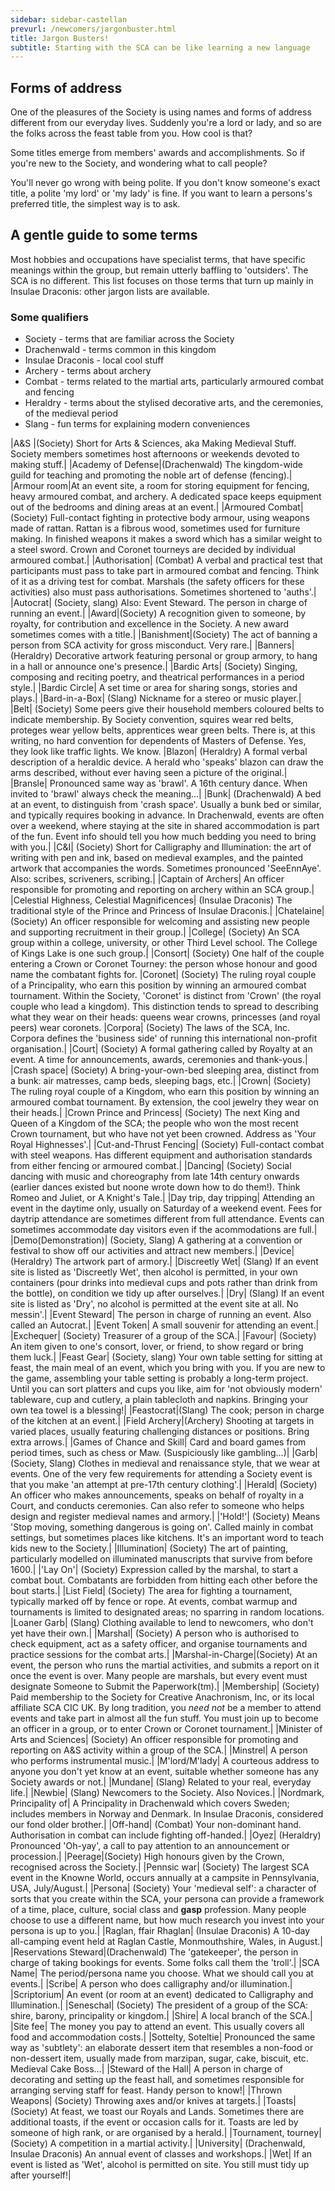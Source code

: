 ```yaml
---
sidebar: sidebar-castellan
prevurl: /newcomers/jargonbuster.html
title: Jargon Busters!
subtitle: Starting with the SCA can be like learning a new language
---
```


## Forms of address

One of the pleasures of the Society is using names and forms of address different from our everyday lives. Suddenly you're a lord or lady, and so are the folks across the feast table from you. How cool is that?  

Some titles emerge from members' awards and accomplishments. So if you're new to the Society, and wondering what to call people? 

You'll never go wrong with being polite. If you don't know someone's exact title, a polite 'my lord' or 'my lady' is fine. If you want to learn a persons's preferred title, the simplest way is to ask.

## A gentle guide to some terms

Most hobbies and occupations have specialist terms, that have specific meanings within the group, but remain utterly baffling to 'outsiders'. The SCA is no different. This list focuses on those terms that turn up mainly in Insulae Draconis: other jargon lists are available. 

### Some qualifiers

* Society - terms that are familiar across the Society
* Drachenwald - terms common in this kingdom
* Insulae Draconis - local cool stuff
* Archery - terms about archery
* Combat - terms related to the martial arts, particularly armoured combat and fencing 
* Heraldry - terms about the stylised decorative arts, and the ceremonies, of the medieval period
* Slang - fun terms for explaining modern conveniences



|A&S |(Society) Short for Arts & Sciences, aka Making Medieval Stuff. Society members sometimes host afternoons or weekends devoted to making stuff.|
|Academy of Defense|(Drachenwald) The kingdom-wide guild for teaching and promoting the noble art of defense (fencing).|
|Armour room|At an event site, a room for storing equipment for fencing, heavy armoured combat, and archery. A dedicated space keeps equipment out of the bedrooms and dining areas at an event.|
|Armoured Combat| (Society) Full-contact fighting in protective body armour, using weapons made of rattan. Rattan is a fibrous wood, sometimes used for furniture making. In finished weapons it makes a sword which has a similar weight to a steel sword. Crown and Coronet tourneys are decided by individual armoured combat.|
|Authorisation| (Combat) A verbal and practical test that participants must pass to take part in armoured combat and fencing. Think of it as a driving test for combat. Marshals (the safety officers for these activities) also must pass authorisations. Sometimes shortened to 'auths'.|
|Autocrat| (Society, slang) Also: Event Steward. The person in charge of running an event.|
|Award|(Society) A recognition given to someone, by royalty, for contribution and excellence in the Society. A new award sometimes comes with a title.|
|Banishment|(Society) The act of banning a person from SCA activity for gross misconduct. Very rare.|
|Banners| (Heraldry) Decorative artwork featuring personal or group armory, to hang in a hall or announce one's presence.|
|Bardic Arts| (Society) Singing, composing and reciting poetry, and theatrical performances in a period style.|
|Bardic Circle| A set time or area for sharing songs, stories and plays.|
|Bard-in-a-Box| (Slang) Nickname for a stereo or music player.|
|Belt| (Society) Some peers give their household members coloured belts to indicate membership. By Society convention, squires wear red belts, proteges wear yellow belts, apprentices wear green belts. There is, at this writing, no hard convention for dependents of Masters of Defense. Yes, they look like traffic lights. We know.
|Blazon| (Heraldry) A formal verbal description of a heraldic device. A herald who 'speaks' blazon can draw the arms described, without ever having seen a picture of the original.|
|Bransle| Pronounced same way as 'brawl'. A 16th century dance. When invited to 'brawl' always check the meaning...|
|Bunk| (Drachenwald) A bed at an event, to distinguish from 'crash space'. Usually a bunk bed or similar, and typically requires booking in advance. In Drachenwald, events are often over a weekend, where staying at the site in shared accommodation is part of the fun. Event info should tell you how much bedding you need to bring with you.|
|C&I| (Society) Short for Calligraphy and Illumination: the art of writing with pen and ink, based on medieval examples, and the painted artwork that accompanies the words. Sometimes pronounced 'SeeEnnAye'. Also: scribes, scriveners, scribing.|
|Captain of Archers| An officer responsible for promoting and reporting on archery within an SCA group.|
|Celestial Highness, Celestial Magnificences| (Insulae Draconis) The traditional style of the Prince and Princess of Insulae Draconis.|
|Chatelaine| (Society) An officer responsible for welcoming and assisting new people and supporting recruitment in their group.|
|College| (Society) An SCA group within a college, university, or other Third Level school. The College of Kings Lake is one such group.|
|Consort| (Society) One half of the couple entering a Crown or Coronet Tourney: the person whose honour and good name the combatant fights for. 
|Coronet| (Society) The ruling royal couple of a Principality, who earn this position by winning an armoured combat tournament. Within the Society, 'Coronet' is distinct from 'Crown' (the royal couple who lead a kingdom). This distinction tends to spread to describing what they wear on their heads: queens wear crowns, princesses (and royal peers) wear coronets. 
|Corpora| (Society) The laws of the SCA, Inc. Corpora defines the 'business side' of running this international non-profit organisation.|
|Court| (Society) A formal gathering called by Royalty at an event. A time for announcements, awards, ceremonies and thank-yous.|
|Crash space| (Society) A bring-your-own-bed sleeping area, distinct from a bunk: air matresses, camp beds, sleeping bags, etc.|
|Crown| (Society) The ruling royal couple of a Kingdom, who earn this position by winning an armoured combat tournament. By extension, the cool jewelry they wear on their heads.|
|Crown Prince and Princess| (Society) The next King and Queen of a Kingdom of the SCA; the people who won the most recent Crown tournament, but who have not yet been crowned. Address as 'Your Royal Highnesses'.|
|Cut-and-Thrust Fencing| (Society) Full-contact combat with steel weapons. Has different equipment and authorisation standards from either fencing or armoured combat.|
|Dancing| (Society) Social dancing with music and choreography from late 14th century onwards (earlier dances existed but noone wrote down how to do them!). Think Romeo and Juliet, or A Knight's Tale.|
|Day trip, day tripping| Attending an event in the daytime only, usually on Saturday of a weekend event. Fees for daytrip attendance are sometimes different from full attendance. Events can sometimes accommodate day visitors even if the acommodations are full.|
|Demo(Demonstration)| (Society, Slang) A gathering at a convention or festival to show off our activities and attract new members.|
|Device| (Heraldry) The artwork part of armory.|
|Discreetly Wet| (Slang) If an event site is listed as 'Discreetly Wet', then alcohol is permitted, in your own containers (pour drinks into medieval cups and pots rather than drink from the bottle), on condition we tidy up after ourselves.|
|Dry| (Slang) If an event site is listed as 'Dry', no alcohol is permitted at the event site at all. No messin'.|
|Event Steward| The person in charge of running an event. Also called an Autocrat.|
|Event Token| A small souvenir for attending an event.|
|Exchequer| (Society) Treasurer of a group of the SCA.|
|Favour| (Society) An item given to one's consort, lover, or friend, to show regard or bring them luck.|
|Feast Gear| (Society, slang) Your own table setting for sitting at feast, the main meal of an event, which you bring with you. If you are new to the game, assembling your table setting is probably a long-term project. Until you can sort platters and cups you like, aim for 'not obviously modern' tableware, cup and cutlery, a plain tablecloth and napkins. Bringing your own tea towel is a blessing!|
|Feastocrat|(Slang) The cook; person in charge of the kitchen at an event.|
|Field Archery|(Archery) Shooting at targets in varied places, usually featuring challenging distances or positions. Bring extra arrows.|
|Games of Chance and Skill| Card and board games from period times, such as chess or Maw. (Suspiciously like gambling...)|
|Garb| (Society, Slang) Clothes in medieval and renaissance style, that we wear at events. One of the very few requirements for attending a Society event is that you make 'an attempt at pre-17th century clothing'.|
|Herald| (Society) An officer who makes announcements, speaks on behalf of royalty in a Court, and conducts ceremonies. Can also refer to someone who helps design and register medieval names and armory.|
|'Hold!'| (Society) Means 'Stop moving, something dangerous is going on'. Called mainly in combat settings, but sometimes places like kitchens. It's an important word to teach kids new to the Society.|
|Illumination| (Society) The art of painting, particularly modelled on illuminated manuscripts that survive from before 1600.|
|'Lay On'| (Society) Expression called by the marshal, to start a combat bout. Combatants are forbidden from hitting each other before the bout starts.|
|List Field| (Society) The area for fighting a tournament, typically marked off by fence or rope. At events, combat warmup and tournaments is limited to designated areas; no sparring in random locations.
|Loaner Garb| (Slang) Clothing available to lend to newcomers, who don't yet have their own.|
|Marshal| (Society) A person who is authorised to check equipment, act as a safety officer, and organise tournaments and practice sessions for the combat arts.|
|Marshal-in-Charge|(Society) At an event, the person who runs the martial activities, and submits a report on it once the event is over. Many people are marshals, but every event must designate Someone to Submit the Paperwork(tm).|
|Membership| (Society) Paid membership to the Society for Creative Anachronism, Inc, or its local affiliate SCA CIC UK. By long tradition, you _need not_ be a member to attend events and take part in almost all the fun stuff. You must join up to become an officer in a group, or to enter Crown or Coronet tournament.|
|Minister of Arts and Sciences| (Society) An officer responsible for promoting and reporting on A&S activity within a group of the SCA.|
|Minstrel| A person who performs instrumental music.|
|M'lord/M'lady| A courteous address to anyone you don't yet know at an event, suitable whether someone has any Society awards or not.|
|Mundane| (Slang) Related to your real, everyday life.|
|Newbie| (Slang) Newcomers to the Society. Also Novices.|
|Nordmark, Principality of| A Principality in Drachenwald which covers Sweden; includes members in Norway and Denmark. In Insulae Draconis, considered our fond older brother.|
|Off-hand| (Combat) Your non-dominant hand. Authorisation in combat can include fighting off-handed.|
|Oyez| (Heraldry) Pronounced 'Oh-yay', a call to pay attention to an announcement or procession.|
|Peerage|(Society) High honours given by the Crown, recognised across the Society.|
|Pennsic war| (Society) The largest SCA event in the Knowne World, occurs annually at a campsite in Pennsylvania, USA, July/August.|
|Persona| (Society) Your 'medieval self': a character of sorts that you create within the SCA, your persona can provide a framework of a time, place, culture, social class and **gasp** profession. Many people choose to use a different name, but how much research you invest into your persona is up to you.|
|Raglan, ffair Rhaglan| (Insulae Draconis) A 10-day all-camping event held at Raglan Castle, Monmouthshire, Wales, in August.|
|Reservations Steward|(Drachenwald) The 'gatekeeper', the person in charge of taking bookings for events. Some folks call them the 'troll'.|
|SCA Name| The period/persona name you choose. What we should call you at events.|
|Scribe| A person who does calligraphy and/or illumination.|
|Scriptorium| An event (or room at an event) dedicated to Calligraphy and Illumination.|
|Seneschal| (Society) The president of a group of the SCA: shire, barony, principality or kingdom.|
|Shire| A local branch of the SCA.|
|Site fee| The money you pay to attend an event. This usually covers all food and accommodation costs.|
|Sottelty, Soteltie| Pronounced the same way as 'subtlety': an elaborate dessert item that resembles a non-food or non-dessert item, usually made from marzipan, sugar, cake, biscuit, etc. Medieval Cake Boss...|
|Steward of the Hall| A person in charge of decorating and setting up the feast hall, and sometimes responsible for arranging serving staff for feast. Handy person to know!|
|Thrown Weapons| (Society) Throwing axes and/or knives at targets.|
|Toasts| (Society) At feast, we toast our Royals and Lands. Sometimes there are additional toasts, if the event or occasion calls for it. Toasts are led by someone of high rank, or are organised by a herald.|
|Tournament, tourney| (Society) A competition in a martial activity.|
|University| (Drachenwald, Insulae Draconis) An annual event of classes and workshops.|
|Wet| If an event is listed as 'Wet', alcohol is permitted on site. You still must tidy up after yourself!|
